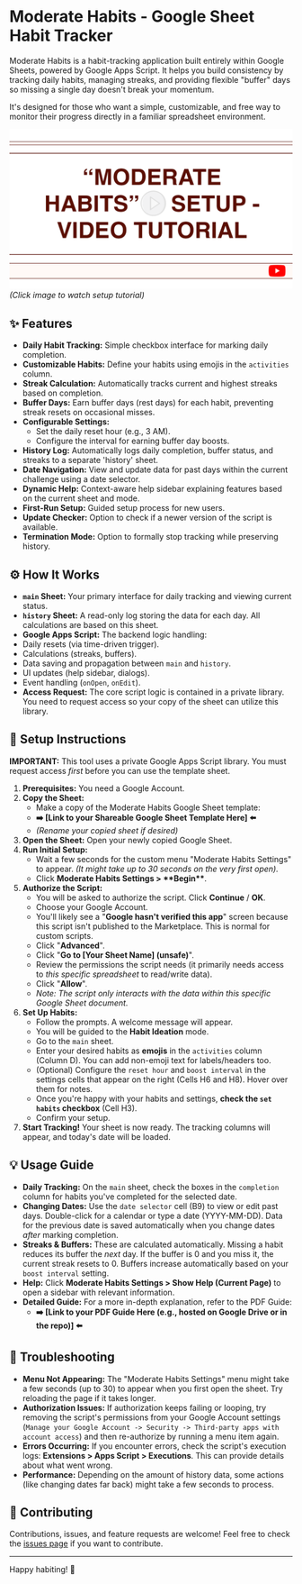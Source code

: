 # Moderate Habits - Google Sheet Habit Tracker

Moderate Habits is a habit-tracking application built entirely within Google Sheets, powered by Google Apps Script. It helps you build consistency by tracking daily habits, managing streaks, and providing flexible "buffer" days so missing a single day doesn't break your momentum.

It's designed for those who want a simple, customizable, and free way to monitor their progress directly in a familiar spreadsheet environment.

[![Moderate Habits Video Tutorial Thumbnail](./assets/moderate-habits-thumbnail.png)](https://tinyurl.com/moderate-habits-tutorial)
*(Click image to watch setup tutorial)*

## ✨ Features

* **Daily Habit Tracking:** Simple checkbox interface for marking daily completion.
* **Customizable Habits:** Define your habits using emojis in the `activities` column.
* **Streak Calculation:** Automatically tracks current and highest streaks based on completion.
* **Buffer Days:** Earn buffer days (rest days) for each habit, preventing streak resets on occasional misses.
* **Configurable Settings:**
  * Set the daily reset hour (e.g., 3 AM).
  * Configure the interval for earning buffer day boosts.
* **History Log:** Automatically logs daily completion, buffer status, and streaks to a separate 'history' sheet.
* **Date Navigation:** View and update data for past days within the current challenge using a date selector.
* **Dynamic Help:** Context-aware help sidebar explaining features based on the current sheet and mode.
* **First-Run Setup:** Guided setup process for new users.
* **Update Checker:** Option to check if a newer version of the script is available.
* **Termination Mode:** Option to formally stop tracking while preserving history.

## ⚙️ How It Works

* **`main` Sheet:** Your primary interface for daily tracking and viewing current status.
* **`history` Sheet:** A read-only log storing the data for each day. All calculations are based on this sheet.
*   **Google Apps Script:** The backend logic handling:
  * Daily resets (via time-driven trigger).
  * Calculations (streaks, buffers).
  * Data saving and propagation between `main` and `history`.
  * UI updates (help sidebar, dialogs).
  * Event handling (`onOpen`, `onEdit`).
*   **Access Request:** The core script logic is contained in a private library. You need to request access so your copy of the sheet can utilize this library.

## 🚀 Setup Instructions

**IMPORTANT:** This tool uses a private Google Apps Script library. You must request access *first* before you can use the template sheet.

1.  **Prerequisites:** You need a Google Account.
2. **Copy the Sheet:**
    * Make a copy of the Moderate Habits Google Sheet template:
    * **➡️ [Link to your Shareable Google Sheet Template Here] ⬅️**
    * *(Rename your copied sheet if desired)*
3. **Open the Sheet:** Open your newly copied Google Sheet.
4. **Run Initial Setup:**
    * Wait a few seconds for the custom menu "Moderate Habits Settings" to appear. *(It might take up to 30 seconds on the very first open).*
    * Click **Moderate Habits Settings > \*\*Begin\*\***.
5. **Authorize the Script:**
    * You will be asked to authorize the script. Click **Continue** / **OK**.
    * Choose your Google Account.
    * You'll likely see a "**Google hasn't verified this app**" screen because this script isn't published to the Marketplace. This is normal for custom scripts.
    * Click "**Advanced**".
    * Click "**Go to [Your Sheet Name] (unsafe)**".
    * Review the permissions the script needs (it primarily needs access to *this specific spreadsheet* to read/write data).
    * Click "**Allow**".
    * *Note: The script only interacts with the data within this specific Google Sheet document.*
6. **Set Up Habits:**
    * Follow the prompts. A welcome message will appear.
    * You will be guided to the **Habit Ideation** mode.
    * Go to the `main` sheet.
    * Enter your desired habits as **emojis** in the `activities` column (Column D). You can add non-emoji text for labels/headers too.
    * (Optional) Configure the `reset hour` and `boost interval` in the settings cells that appear on the right (Cells H6 and H8). Hover over them for notes.
    * Once you're happy with your habits and settings, **check the `set habits` checkbox** (Cell H3).
    * Confirm your setup.
7. **Start Tracking!** Your sheet is now ready. The tracking columns will appear, and today's date will be loaded.

## 💡 Usage Guide

* **Daily Tracking:** On the `main` sheet, check the boxes in the `completion` column for habits you've completed for the selected date.
* **Changing Dates:** Use the `date selector` cell (B9) to view or edit past days. Double-click for a calendar or type a date (YYYY-MM-DD). Data for the previous date is saved automatically when you change dates *after* marking completion.
* **Streaks & Buffers:** These are calculated automatically. Missing a habit reduces its buffer the *next* day. If the buffer is 0 and you miss it, the current streak resets to 0. Buffers increase automatically based on your `boost interval` setting.
* **Help:** Click **Moderate Habits Settings > Show Help (Current Page)** to open a sidebar with relevant information.
* **Detailed Guide:** For a more in-depth explanation, refer to the PDF Guide:
  * **➡️ [Link to your PDF Guide Here (e.g., hosted on Google Drive or in the repo)] ⬅️**

## 🔧 Troubleshooting

* **Menu Not Appearing:** The "Moderate Habits Settings" menu might take a few seconds (up to 30) to appear when you first open the sheet. Try reloading the page if it takes longer.
* **Authorization Issues:** If authorization keeps failing or looping, try removing the script's permissions from your Google Account settings (`Manage your Google Account -> Security -> Third-party apps with account access`) and then re-authorize by running a menu item again.
* **Errors Occurring:** If you encounter errors, check the script's execution logs: **Extensions > Apps Script > Executions**. This can provide details about what went wrong.
* **Performance:** Depending on the amount of history data, some actions (like changing dates far back) might take a few seconds to process.

## 🙏 Contributing

Contributions, issues, and feature requests are welcome! Feel free to check the [issues page](https://github.com/marcusrprojects/moderate_habits/issues) if you want to contribute.

---

Happy habiting! 💪

